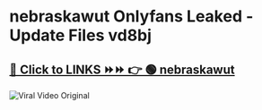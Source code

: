 
 # nebraskawut Onlyfans Leaked - Update Files vd8bj

## <h2><a href="https://clipsfans.com/nebraskawut&ref=git">🔗 Click to LINKS ⏩⏩ 👉 🟢 nebraskawut </a></h2>

<a href="https://clipsfans.com/nebraskawut&ref=git" rel="nofollow" data-target="animated-image.originalLink"><img src="https://i.ibb.co.com/xMMVF88/686577567.gif" alt="Viral Video Original" style="max-width: 100%; display: inline-block;" data-target="animated-image.originalImage"></a>

